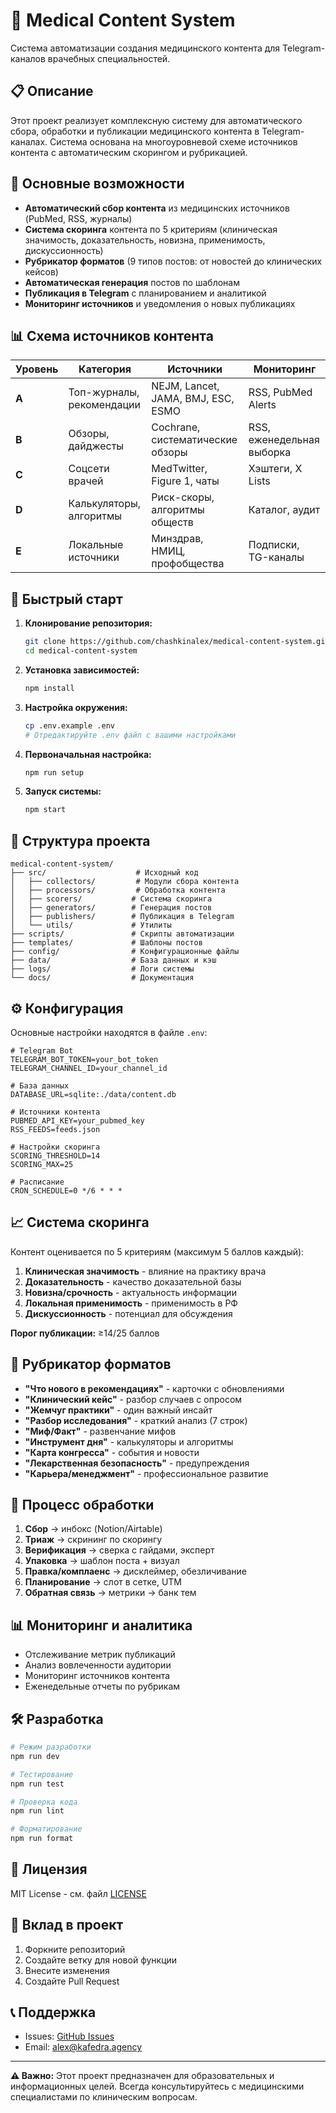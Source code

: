 # 🏥 Medical Content System

Система автоматизации создания медицинского контента для Telegram-каналов врачебных специальностей.

## 📋 Описание

Этот проект реализует комплексную систему для автоматического сбора, обработки и публикации медицинского контента в Telegram-каналах. Система основана на многоуровневой схеме источников контента с автоматическим скорингом и рубрикацией.

## 🎯 Основные возможности

- **Автоматический сбор контента** из медицинских источников (PubMed, RSS, журналы)
- **Система скоринга** контента по 5 критериям (клиническая значимость, доказательность, новизна, применимость, дискуссионность)
- **Рубрикатор форматов** (9 типов постов: от новостей до клинических кейсов)
- **Автоматическая генерация** постов по шаблонам
- **Публикация в Telegram** с планированием и аналитикой
- **Мониторинг источников** и уведомления о новых публикациях

## 📊 Схема источников контента

| Уровень | Категория | Источники | Мониторинг |
|---------|-----------|-----------|------------|
| **A** | Топ-журналы, рекомендации | NEJM, Lancet, JAMA, BMJ, ESC, ESMO | RSS, PubMed Alerts |
| **B** | Обзоры, дайджесты | Cochrane, систематические обзоры | RSS, еженедельная выборка |
| **C** | Соцсети врачей | MedTwitter, Figure 1, чаты | Хэштеги, X Lists |
| **D** | Калькуляторы, алгоритмы | Риск-скоры, алгоритмы обществ | Каталог, аудит |
| **E** | Локальные источники | Минздрав, НМИЦ, профобщества | Подписки, TG-каналы |

## 🚀 Быстрый старт

1. **Клонирование репозитория:**
   ```bash
   git clone https://github.com/chashkinalex/medical-content-system.git
   cd medical-content-system
   ```

2. **Установка зависимостей:**
   ```bash
   npm install
   ```

3. **Настройка окружения:**
   ```bash
   cp .env.example .env
   # Отредактируйте .env файл с вашими настройками
   ```

4. **Первоначальная настройка:**
   ```bash
   npm run setup
   ```

5. **Запуск системы:**
   ```bash
   npm start
   ```

## 📁 Структура проекта

```
medical-content-system/
├── src/                    # Исходный код
│   ├── collectors/         # Модули сбора контента
│   ├── processors/         # Обработка контента
│   ├── scorers/           # Система скоринга
│   ├── generators/        # Генерация постов
│   ├── publishers/        # Публикация в Telegram
│   └── utils/             # Утилиты
├── scripts/               # Скрипты автоматизации
├── templates/             # Шаблоны постов
├── config/                # Конфигурационные файлы
├── data/                  # База данных и кэш
├── logs/                  # Логи системы
└── docs/                  # Документация
```

## ⚙️ Конфигурация

Основные настройки находятся в файле `.env`:

```env
# Telegram Bot
TELEGRAM_BOT_TOKEN=your_bot_token
TELEGRAM_CHANNEL_ID=your_channel_id

# База данных
DATABASE_URL=sqlite:./data/content.db

# Источники контента
PUBMED_API_KEY=your_pubmed_key
RSS_FEEDS=feeds.json

# Настройки скоринга
SCORING_THRESHOLD=14
SCORING_MAX=25

# Расписание
CRON_SCHEDULE=0 */6 * * *
```

## 📈 Система скоринга

Контент оценивается по 5 критериям (максимум 5 баллов каждый):

1. **Клиническая значимость** - влияние на практику врача
2. **Доказательность** - качество доказательной базы
3. **Новизна/срочность** - актуальность информации
4. **Локальная применимость** - применимость в РФ
5. **Дискуссионность** - потенциал для обсуждения

**Порог публикации:** ≥14/25 баллов

## 🎨 Рубрикатор форматов

- **"Что нового в рекомендациях"** - карточки с обновлениями
- **"Клинический кейс"** - разбор случаев с опросом
- **"Жемчуг практики"** - один важный инсайт
- **"Разбор исследования"** - краткий анализ (7 строк)
- **"Миф/Факт"** - развенчание мифов
- **"Инструмент дня"** - калькуляторы и алгоритмы
- **"Карта конгресса"** - события и новости
- **"Лекарственная безопасность"** - предупреждения
- **"Карьера/менеджмент"** - профессиональное развитие

## 🔄 Процесс обработки

1. **Сбор** → инбокс (Notion/Airtable)
2. **Триаж** → скрининг по скорингу
3. **Верификация** → сверка с гайдами, эксперт
4. **Упаковка** → шаблон поста + визуал
5. **Правка/комплаенс** → дисклеймер, обезличивание
6. **Планирование** → слот в сетке, UTM
7. **Обратная связь** → метрики → банк тем

## 📊 Мониторинг и аналитика

- Отслеживание метрик публикаций
- Анализ вовлеченности аудитории
- Мониторинг источников контента
- Еженедельные отчеты по рубрикам

## 🛠️ Разработка

```bash
# Режим разработки
npm run dev

# Тестирование
npm run test

# Проверка кода
npm run lint

# Форматирование
npm run format
```

## 📝 Лицензия

MIT License - см. файл [LICENSE](LICENSE)

## 🤝 Вклад в проект

1. Форкните репозиторий
2. Создайте ветку для новой функции
3. Внесите изменения
4. Создайте Pull Request

## 📞 Поддержка

- Issues: [GitHub Issues](https://github.com/chashkinalex/medical-content-system/issues)
- Email: alex@kafedra.agency

---

**⚠️ Важно:** Этот проект предназначен для образовательных и информационных целей. Всегда консультируйтесь с медицинскими специалистами по клиническим вопросам.
